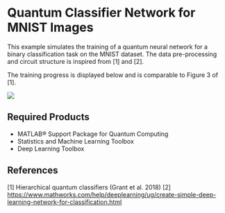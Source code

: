 # Quantum Classifier Network for MNIST Images  

This example simulates the training of a quantum neural network for a binary classification
task on the MNIST dataset. The data pre-processing and circuit structure is inspired from [1] and [2].

The training progress is displayed below and is comparable to Figure 3 of [1]. 

![](mnist-training-results.png?raw=true)

## Required Products
- MATLAB&reg; Support Package for Quantum Computing
- Statistics and Machine Learning Toolbox
- Deep Learning Toolbox

## References 
[1] Hierarchical quantum classifiers (Grant et al. 2018)
[2] https://www.mathworks.com/help/deeplearning/ug/create-simple-deep-learning-network-for-classification.html
